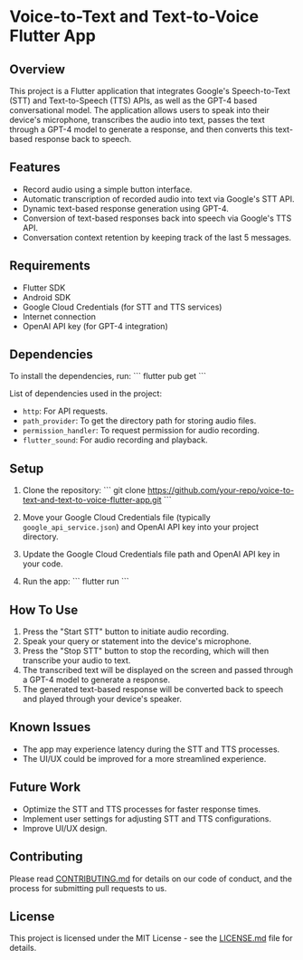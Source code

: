 # Voice-to-Text and Text-to-Voice Flutter App

## Overview
This project is a Flutter application that integrates Google's Speech-to-Text (STT) and Text-to-Speech (TTS) APIs, as well as the GPT-4 based conversational model. The application allows users to speak into their device's microphone, transcribes the audio into text, passes the text through a GPT-4 model to generate a response, and then converts this text-based response back to speech.

## Features
- Record audio using a simple button interface.
- Automatic transcription of recorded audio into text via Google's STT API.
- Dynamic text-based response generation using GPT-4.
- Conversion of text-based responses back into speech via Google's TTS API.
- Conversation context retention by keeping track of the last 5 messages.

## Requirements
- Flutter SDK
- Android SDK
- Google Cloud Credentials (for STT and TTS services)
- Internet connection
- OpenAI API key (for GPT-4 integration)

## Dependencies
To install the dependencies, run:
\```
flutter pub get
\```

List of dependencies used in the project:
- `http`: For API requests.
- `path_provider`: To get the directory path for storing audio files.
- `permission_handler`: To request permission for audio recording.
- `flutter_sound`: For audio recording and playback.

## Setup
1. Clone the repository:
\```
git clone https://github.com/your-repo/voice-to-text-and-text-to-voice-flutter-app.git
\```
2. Move your Google Cloud Credentials file (typically `google_api_service.json`) and OpenAI API key into your project directory.

3. Update the Google Cloud Credentials file path and OpenAI API key in your code.

4. Run the app:
\```
flutter run
\```

## How To Use
1. Press the "Start STT" button to initiate audio recording.
2. Speak your query or statement into the device's microphone.
3. Press the "Stop STT" button to stop the recording, which will then transcribe your audio to text.
4. The transcribed text will be displayed on the screen and passed through a GPT-4 model to generate a response.
5. The generated text-based response will be converted back to speech and played through your device's speaker.

## Known Issues
- The app may experience latency during the STT and TTS processes.
- The UI/UX could be improved for a more streamlined experience.

## Future Work
- Optimize the STT and TTS processes for faster response times.
- Implement user settings for adjusting STT and TTS configurations.
- Improve UI/UX design.

## Contributing
Please read [CONTRIBUTING.md](CONTRIBUTING.md) for details on our code of conduct, and the process for submitting pull requests to us.

## License
This project is licensed under the MIT License - see the [LICENSE.md](LICENSE.md) file for details.
